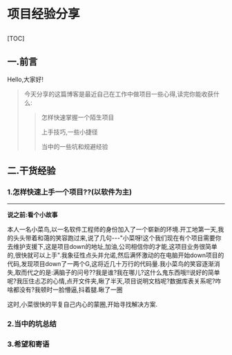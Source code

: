 # 项目经验分享

## 

[TOC]

## 一.前言

   Hello,大家好!

> 今天分享的这篇博客是最近自己在工作中做项目一些心得,读完你能收获什么:
>
> > 怎样快速掌握一个陌生项目
> >
> > 上手技巧,一些小捷径
> >
> > 当中的一些坑和规避经验

## 二.干货经验

### 1.怎样快速上手一个项目??(以软件为主)

---

**说之前:看个小故事**

本人一名小菜鸟,以一名软件工程师的身份加入了一个崭新的环境.开工地第一天,我的头头带着和蔼的笑容跑过来,说了几句---"小菜呀!这个我们现在有个项目需要你去维护支援下,这是项目down的地址,加油,公司相信你的才能,这项目业务很简单的,很快就可以上手".我象征性点头并允诺,然后满怀激动的在电脑开始down项目的代码,发现项目down了一两个G,这将近几十万行的代码量.我小菜鸟的笑容逐渐消失,取而代之的是:满脑子的问号??我是谁?我在哪儿?这什么鬼东西哦!!说好的简单呢?我压住忐忑的心情,点开文件夹,瞅了半天,项目说明文档呢?数据库表关系呢?咋啥都没有?我顿时一脸懵逼,抖着腿.瞅了一圈

这时,小菜很快的平复自己内心的蒙圈,开始寻找解决方案.



### 2.当中的坑总结

### 3.希望和寄语
